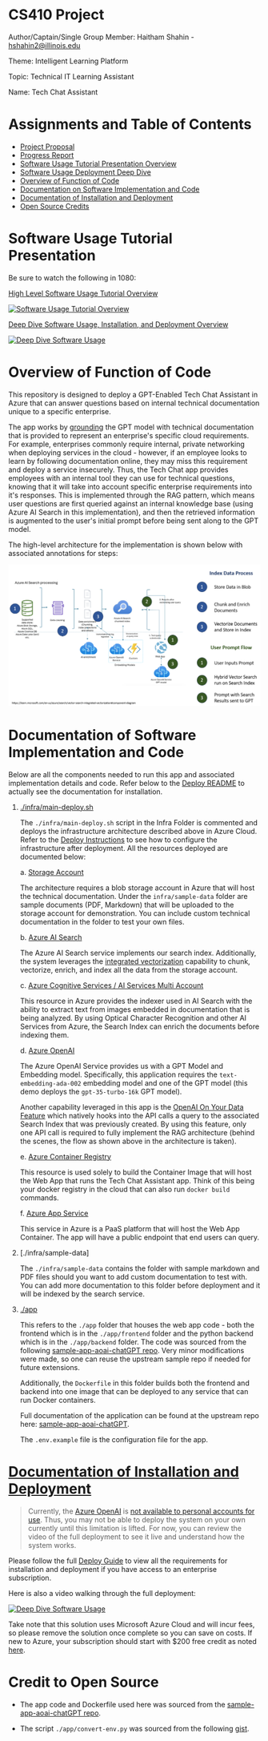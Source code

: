 # CS410 Project

Author/Captain/Single Group Member: Haitham Shahin - hshahin2@illinois.edu

Theme: Intelligent Learning Platform

Topic: Technical IT Learning Assistant

Name: Tech Chat Assistant

# Assignments and Table of Contents
- [Project Proposal](./project-proposal.pdf)
- [Progress Report](./progress-report.pdf)
- [Software Usage Tutorial Presentation Overview](https://www.youtube.com/watch?v=vQQ_wVLecmc)
- [Software Usage Deployment Deep Dive](https://www.youtube.com/watch?v=BuHg84Tldag)
- [Overview of Function of Code](./README.MD#overview-of-function-of-code)
- [Documentation on Software Implementation and Code](./README.MD#documentation-of-software-implementation-and-code)
- [Documentation of Installation and Deployment](./DEPLOY.MD)
- [Open Source Credits](./README.MD#credit-to-open-source)

# Software Usage Tutorial Presentation

Be sure to watch the following in 1080:

[High Level Software Usage Tutorial Overview](https://www.youtube.com/watch?v=vQQ_wVLecmc)

[![Software Usage Tutorial Overview](https://img.youtube.com/vi/vQQ_wVLecmc/hqdefault.jpg)](https://www.youtube.com/watch?v=vQQ_wVLecmc)

[Deep Dive Software Usage, Installation, and Deployment Overview](https://www.youtube.com/watch?v=BuHg84Tldag)

[![Deep Dive Software Usage](https://img.youtube.com/vi/BuHg84Tldag/hqdefault.jpg)](https://www.youtube.com/watch?v=BuHg84Tldag)

# Overview of Function of Code

This repository is designed to deploy a GPT-Enabled Tech Chat Assistant in Azure that can answer questions based on internal technical documentation unique to a specific enterprise. 

The app works by [grounding](https://techcommunity.microsoft.com/t5/fasttrack-for-azure/grounding-llms/ba-p/3843857) the GPT model with technical documentation that is provided to represent an enterprise's specific cloud requirements. For example, enterprises commonly require internal, private networking when deploying services in the cloud - however, if an employee looks to learn by following documentation online, they may miss this requirement and deploy a service insecurely. Thus, the Tech Chat app provides employees with an internal tool they can use for technical questions, knowing that it will take into account specific enterprise requirements into it's responses. This is implemented through the RAG pattern, which means user questions are first queried against an internal knowledge base (using Azure AI Search in this implementation), and then the retrieved information is augmented to the user's initial prompt before being sent along to the GPT model.

The high-level architecture for the implementation is shown below with associated annotations for steps:

![Architecture Diagram](./images/architecture_diagram.png)

# Documentation of Software Implementation and Code

Below are all the components needed to run this app and associated implementation details and code. Refer below to the [Deploy README](./DEPLOY.MD) to actually see the documentation for installation.

1. [./infra/main-deploy.sh](./infra/main-deploy.sh)
    
    The `./infra/main-deploy.sh` script in the Infra Folder is commented and deploys the infrastructure architecture described above in Azure Cloud. Refer to the [Deploy Instructions](./DEPLOY.MD) to see how to configure the infrastructure after deployment. All the resources deployed are documented below:

    a. [Storage Account](https://learn.microsoft.com/en-us/azure/storage/common/storage-account-overview)

    The architecture requires a blob storage account in Azure that will host the technical documentation. Under the `infra/sample-data` folder are sample documents (PDF, Markdown) that will be uploaded to the storage account for demonstration. You can include custom technical documentation in the folder to test your own files.

    b. [Azure AI Search](https://learn.microsoft.com/en-us/azure/search/search-what-is-azure-search)

    The Azure AI Search service implements our search index. Additionally, the system leverages the [integrated vectorization](https://learn.microsoft.com/en-us/azure/search/vector-search-integrated-vectorization) capability to chunk, vectorize, enrich, and index all the data from the storage account.

    c. [Azure Cognitive Services / AI Services Multi Account](https://learn.microsoft.com/en-us/azure/ai-services/what-are-ai-services)

    This resource in Azure provides the indexer used in AI Search with the ability to extract text from images embedded in documentation that is being analyzed. By using Optical Character Recognition and other AI Services from Azure, the Search Index can enrich the documents before indexing them.

    d. [Azure OpenAI](https://learn.microsoft.com/en-us/azure/ai-services/openai/overview)

    The Azure OpenAI Service provides us with a GPT Model and Embedding model. Specifically, this application requires the `text-embedding-ada-002` embedding model and one of the GPT model (this demo deploys the `gpt-35-turbo-16k` GPT model).

    Another capability leveraged in this app is the [OpenAI On Your Data Feature](https://learn.microsoft.com/en-us/azure/ai-services/openai/concepts/use-your-data?tabs=ai-search) which natively hooks into the API calls a query to the associated Search Index that was previously created. By using this feature, only one API call is required to fully implement the RAG architecture (behind the scenes, the flow as shown above in the architecture is taken).

    e. [Azure Container Registry](https://learn.microsoft.com/en-us/azure/container-registry/container-registry-intro)

    This resource is used solely to build the Container Image that will host the Web App that runs the Tech Chat Assistant app. Think of this being your docker registry in the cloud that can also run `docker build` commands.

    f. [Azure App Service](https://learn.microsoft.com/en-us/azure/app-service/)

    This service in Azure is a PaaS platform that will host the Web App Container. The app will have a public endpoint that end users can query.


2. [./infra/sample-data]

    The `./infra/sample-data` contains the folder with sample markdown and PDF files should you want to add custom documentation to test with. You can add more documentation to this folder before deployment and it will be indexed by the search service.

3. [./app](./app/)

    This refers to the `./app` folder that houses the web app code - both the frontend which is in the `./app/frontend` folder and the python backend which is in the `./app/backend` folder. The code was sourced from the following [sample-app-aoai-chatGPT repo](https://github.com/microsoft/sample-app-aoai-chatGPT/tree/main). Very minor modifications were made, so one can reuse the upstream sample repo if needed for future extensions.

    Additionally, the `Dockerfile` in this folder builds both the frontend and backend into one image that can be deployed to any service that can run Docker containers.

    Full documentation of the application can be found at the upstream repo here: [sample-app-aoai-chatGPT](https://github.com/microsoft/sample-app-aoai-chatGPT/tree/main).

    The `.env.example` file is the configuration file for the app.

# [Documentation of Installation and Deployment](./DEPLOY.MD)

> Currently, the [Azure OpenAI](https://learn.microsoft.com/en-us/azure/ai-services/openai/overview) is [not available to personal accounts for use](https://learn.microsoft.com/en-us/legal/cognitive-services/openai/limited-access). Thus, you may not be able to deploy the system on your own currently until this limitation is lifted. For now, you can review the video of the full deployment to see it live and understand how the system works.

Please follow the full [Deploy Guide](./DEPLOY.MD) to view all the requirements for installation and deployment if you have access to an enterprise subscription.

Here is also a video walking through the full deployment:

[![Deep Dive Software Usage](https://img.youtube.com/vi/BuHg84Tldag/hqdefault.jpg)](https://www.youtube.com/watch?v=BuHg84Tldag)

Take note that this solution uses Microsoft Azure Cloud and will incur fees, so please remove the solution once complete so you can save on costs. If new to Azure, your subscription should start with $200 free credit as noted [here](https://azure.microsoft.com/en-us/free/search/?ef_id=_k_EAIaIQobChMImf2vuJeGgwMVyUdyCh3TkgzLEAAYASAAEgJzZfD_BwE_k_&OCID=AIDcmmfq865whp_SEM__k_EAIaIQobChMImf2vuJeGgwMVyUdyCh3TkgzLEAAYASAAEgJzZfD_BwE_k_&gad_source=1&gclid=EAIaIQobChMImf2vuJeGgwMVyUdyCh3TkgzLEAAYASAAEgJzZfD_BwE#all-free-services).

# Credit to Open Source

- The app code and Dockerfile used here was sourced from the [sample-app-aoai-chatGPT repo](https://github.com/microsoft/sample-app-aoai-chatGPT/tree/main).

- The script `./app/convert-env.py` was sourced from the following [gist](https://gist.github.com/zboldyga/8f51868c7b1d7269bb2679fb036d4995).
